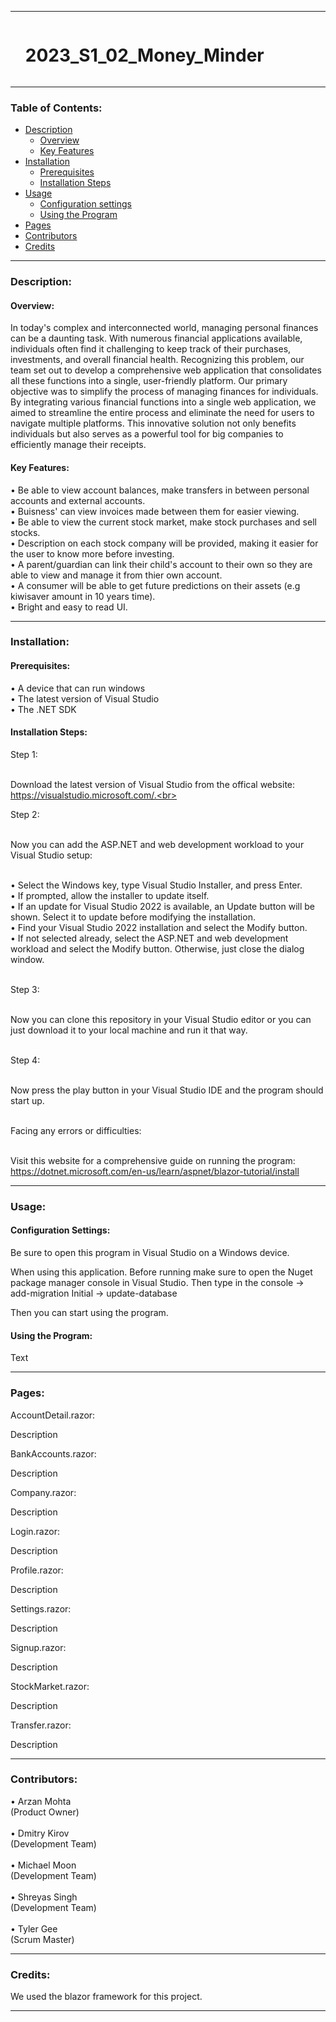 
<hr>

<div id="user-content-toc">
  <ul>
    <summary><h1 style="display: inline-block;">2023_S1_02_Money_Minder</h1></summary>
  </ul>
</div>

<hr>

### Table of Contents:
- [Description](#description)<br>
  - [Overview](#overview)<br>
  - [Key Features](#key-features)<br>
- [Installation](#installation)<br>
  - [Prerequisites](#prerequisites)
  - [Installation Steps](installation-steps)
- [Usage](#usage)<br>
  - [Configuration settings](#configuration-settings)
  - [Using the Program](#using-the-program)
- [Pages](#pages)<br>
- [Contributors](#contributors)<br>
- [Credits](#credits)<br>

<hr>

### Description:

#### Overview:

In today's complex and interconnected world, managing personal finances can be a daunting task. With numerous financial applications available, 
individuals often find it challenging to keep track of their purchases, investments, and overall financial health. Recognizing this problem, 
our team set out to develop a comprehensive web application that consolidates all these functions into a single, user-friendly platform. Our 
primary objective was to simplify the process of managing finances for individuals. By integrating various financial functions into a single 
web application, we aimed to streamline the entire process and eliminate the need for users to navigate multiple platforms. This innovative 
solution not only benefits individuals but also serves as a powerful tool for big companies to efficiently manage their receipts.

#### Key Features:

• Be able to view account balances, make transfers in between personal accounts and external accounts.<br>
• Buisness' can view invoices made between them for easier viewing.<br>
• Be able to view the current stock market, make stock purchases and sell stocks.<br>
• Description on each stock company will be provided, making it easier for the user to know more before investing.<br>
• A parent/guardian can link their child's account to their own so they are able to view and manage it from thier own account.<br>
• A consumer will be able to get future predictions on their assets (e.g kiwisaver amount in 10 years time).<br>
• Bright and easy to read UI.

<hr>

### Installation:

#### Prerequisites:

• A device that can run windows<br>
• The latest version of Visual Studio<br>
• The .NET SDK<br>

#### Installation Steps:

Step 1:<br><br>

Download the latest version of Visual Studio from the offical website: https://visualstudio.microsoft.com/.<br><br>

Step 2:<br><br>

Now you can add the ASP.NET and web development workload to your Visual Studio setup:<br><br>

• Select the Windows key, type Visual Studio Installer, and press Enter.<br>
• If prompted, allow the installer to update itself.<br>
• If an update for Visual Studio 2022 is available, an Update button will be shown. Select it to update before modifying the installation.<br>
• Find your Visual Studio 2022 installation and select the Modify button.<br>
• If not selected already, select the ASP.NET and web development workload and select the Modify button. Otherwise, just close the dialog 
window.<br><br>

Step 3:<br><br>

Now you can clone this repository in your Visual Studio editor or you can just download it to your local machine and run it that way.<br><br>

Step 4:<br><br>

Now press the play button in your Visual Studio IDE and the program should start up.<br><br>

Facing any errors or difficulties:<br><br>

Visit this website for a comprehensive guide on running the program: https://dotnet.microsoft.com/en-us/learn/aspnet/blazor-tutorial/install

<hr>

### Usage:

#### Configuration Settings:

Be sure to open this program in Visual Studio on a Windows device.

When using this application. Before running make sure to open the Nuget package manager console in Visual Studio. 
Then type in the console -> add-migration Initial -> update-database

Then you can start using the program.

#### Using the Program:

Text

<hr>

### Pages:

AccountDetail.razor:

Description

BankAccounts.razor:

Description

Company.razor:

Description

Login.razor:

Description

Profile.razor:

Description

Settings.razor:

Description

Signup.razor:

Description

StockMarket.razor:

Description

Transfer.razor:

Description

<hr>

### Contributors:

• Arzan Mohta<br>(Product Owner)<br><br>
• Dmitry Kirov<br>(Development Team)<br><br>
• Michael Moon<br>(Development Team)<br><br>
• Shreyas Singh<br>(Development Team)<br><br>
• Tyler Gee<br>(Scrum Master)

<hr>

### Credits:

We used the blazor framework for this project.

<hr>
